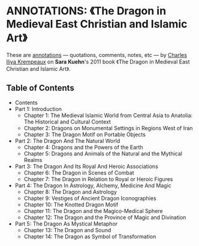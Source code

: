 # ANNOTATIONS: 《The Dragon in Medieval East Christian and Islamic Art》

These are [annotations](annotations/) — quotations, comments, notes, etc  — by [Charles Iliya Krempeaux](http://changelog.ca/) on **Sara Kuehn**'s 2011 book 《The Dragon in Medieval East Christian and Islamic Art》.

## Table of Contents
* Contents
* Part 1: Introduction
  * Chapter 1: The Medieval Islamic World from Central Asia to Anatolia: The Historical and Cultural Context
  * Chapter 2: Dragons on Monumental Settings in Regions West of Iran
  * Chapter 3: The Dragon Motif on Portable Objects
* Part 2: The Dragon And The Natural World
  * Chapter 4: Dragons and the Powers of the Earth
  * Chapter 5: Dragons and Animals of the Natural and the Mythical Realms
* Part 3: The Dragon And Its Royal And Heroic Associations
  * Chapter 6: The Dragon in Scenes of Combat
  * Chapter 7: The Dragon in Relation to Royal or Heroic Figures
* Part 4: The Dragon In Astrology, Alchemy, Medicine And Magic
  * Chapter 8: The Dragon and Astrology
  * Chapter 9: Vestiges of Ancient Dragon Iconographies
  * Chapter 10: The Knotted Dragon Motif
  * Chapter 11: The Dragon and the Magico-Medical Sphere
  * Chapter 12: The Dragon and the Province of Magic and Divination
* Part 5: The Dragon As Mystical Metaphor
  * Chapter 13: The Dragon and Sound
  * Chapter 14: The Dragon as Symbol of Transformation
